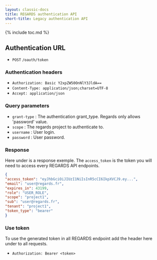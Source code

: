 ```yaml
---
layout: classic-docs
title: REGARDS authentication API
short-title: Legacy authentication API
---
```


{% include toc.md %}

## Authentication URL

* `POST` `/oauth/token`

### Authentication headers

* `Authorization: Basic Y2xpZW50OnNlY3JldA==`
* `Content-Type: application/json;charset=UTF-8`
* `Accept: application/json`

### Query parameters

* `grant-type` : The authentication grant_type. Regards only allows 'password' value.
* `scope` : The regards project to authenticate to.
* `username` : User login.
* `password` : User password.


### Response

Here under is a response exemple. The `access_token` is the token you will need to access every REGARDS API endpoints.

```json
{
"access_token": "eyJhbGciOiJIUzI1NiIsInR5cCI6IkpXVCJ9.ey...",
"email": "user@regards.fr",
"expires_in": 43199,
"role": "USER_ROLE",
"scope": "project1",
"sub": "user@regards.fr",
"tenant": "project1",
"token_type": "bearer"
}
```

### Use token

To use the generated token in all REGARDS endpoint add the header here under to all requests.

* `Authorization: Bearer <token>`


